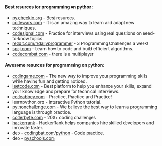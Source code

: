 #### Best resurces for programming on python:
* [py.checkio.org](http://py.checkio.org) - Best resurces.
* [codewars.com](https://www.codewars.com) - It is an amazing way to learn and adapt new techniques.
* [codesignal.com](https://codesignal.com/) - Practice for interviews using real questions on need-to-know topics.
* [reddit.com/r/dailyprogrammer](https://www.reddit.com/r/dailyprogrammer) - 3 Programming Challenges a week!
* [spoj.com](https://www.spoj.com/) - Learn how to code and build efficient algorithms.
* [codecombat.com](https://codecombat.com) - there is a multiplayer


#### Awesome resurces for programming on python:
* [codingame.com](https://www.codingame.com/) - The new way to improve your programming skills while having fun and getting noticed.
* [leetcode.com](https://leetcode.com/) - Best platform to help you enhance your skills, expand your knowledge and prepare for technical interviews.
* [codeabbey.com](https://www.codeabbey.com) - Practice, Practice and Practice!
* [learnpython.org](https://www.learnpython.org/) - interactive Python tutorial.
* [pythonchallenge.com]() - We believe the best way to learn a programming language is through practice.
* [coderbyte.com](https://coderbyte.com/challenges/) - 200+ coding challenges
* [hackerrank](https://www.hackerrank.com/) - HackerRank helps companies hire skilled developers and innovate faster.
* dep - [codingbat.com/python](https://codingbat.com/python) - Code practice.
* dep - [pyschools.com](http://www.pyschools.com/) 
